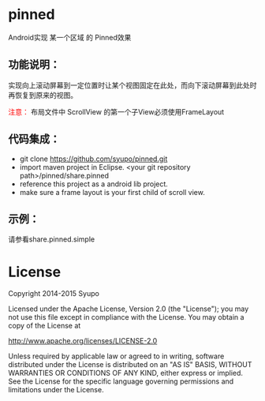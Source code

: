 pinned
======

Android实现 某一个区域 的 Pinned效果

功能说明：
-------------
实现向上滚动屏幕到一定位置时让某个视图固定在此处，而向下滚动屏幕到此处时再恢复到原来的视图。

<font style="color:#f00">注意：</font> 布局文件中 ScrollView 的第一个子View必须使用FrameLayout

代码集成：
-------------
+ git clone https://github.com/syupo/pinned.git
+ import maven project in Eclipse. &lt;your git repository path&gt;/pinned/share.pinned
+ reference this project as a android lib project.
+ make sure a frame layout is your first child of scroll view. 

示例：
-------------
请参看share.pinned.simple



License
======

Copyright 2014-2015 Syupo

Licensed under the Apache License, Version 2.0 (the "License"); 
you may not use this file except in compliance with the License. You may obtain a copy of the License at

 http://www.apache.org/licenses/LICENSE-2.0

Unless required by applicable law or agreed to in writing, software distributed under the License is distributed on an "AS IS" BASIS, WITHOUT WARRANTIES OR CONDITIONS OF ANY KIND, either express or implied. See the License for the specific language governing permissions and limitations under the License.

